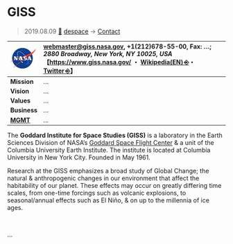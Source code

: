 # GISS
> 2019.08.09 [🚀](../../index/index.md) [despace](../index.md) → [Contact](../contact.md)

|[![](../f/con/n/nasa_logo1_thumb.jpg)](../f/con/n/nasa_logo1.png)|<webmaster@giss.nasa.gov>, +1(212)678-55-00, Fax: …;<br> *2880 Broadway, New York, NY 10025, USA*<br> 【<https://www.giss.nasa.gov/> ・ [Wikipedia(EN) ⎆](https://en.wikipedia.org/wiki/Goddard_Institute_for_Space_Studies)・ [Twitter ⎆](https://twitter.com/nasagiss)】|
|:--|:--|
|**Mission**|…|
|**Vision**|…|
|**Values**|…|
|**Business**|…|
|**[MGMT](../mgmt.md)**|…|

The **Goddard Institute for Space Studies (GISS)** is a laboratory in the Earth Sciences Division of NASA’s [Goddard Space Flight Center](gsfc.md) & a unit of the Columbia University Earth Institute. The institute is located at Columbia University in New York City. Founded in May 1961.

Research at the GISS emphasizes a broad study of Global Change; the natural & anthropogenic changes in our environment that affect the habitability of our planet. These effects may occur on greatly differing time scales, from one-time forcings such as volcanic explosions, to seasonal/annual effects such as El Niño, & on up to the millennia of ice ages.


<p style="page-break-after:always"> </p>

…

